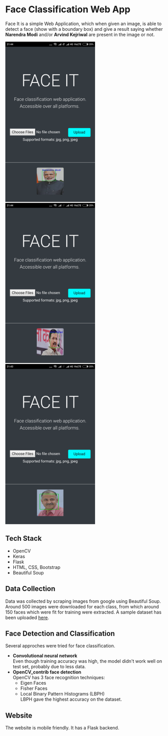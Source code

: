# Face Classification Web App

Face It is a simple Web Application, which when given an image, is able to detect a face (show with a boundary box) and give a result saying whether **Narendra Modi** and/or **Arvind Kejriwal** are present in the image or not. </br>


<img src="https://github.com/SouravSharan/FaceClassificationWebApp/blob/master/demo/Screenshot_2017-12-11-21-44-47-093_com.android.chrome.png" height=500> <img src="https://github.com/SouravSharan/FaceClassificationWebApp/blob/master/demo/Screenshot_2017-12-11-21-44-17-681_com.android.chrome.png" height=500> <img src="https://github.com/SouravSharan/FaceClassificationWebApp/blob/master/demo/Screenshot_2017-12-11-21-43-50-915_com.android.chrome.png" height=500> 

## Tech Stack
  * OpenCV
  * Keras
  * Flask
  * HTML, CSS, Bootstrap
  * Beautiful Soup

## Data Collection
  Data was collected by scraping images from google using Beautiful Soup. Around 500 images were downloaded for each class, from which around 150 faces which were fit for training were extracted. A sample dataset has been uploaded [here](https://github.com/SouravSharan/FaceClassificationWebApp/tree/master/sample_data). 

## Face Detection and Classification
  Several approches were tried for face classification. 
  * **Convolutional neural network** </br>
    Even though training accuracy was high, the model didn't work well on test set, probably due to less data.
  * **OpenCV_contrib face detection** </br>
    OpenCV has 3 face recognition techniques: </br>
      * Eigen Faces
      * Fisher Faces
      * Local Binary Pattern Histograms (LBPH) </br>
    LBPH gave the highest accuracy on the dataset.
     
## Website
  The website is mobile friendly. It has a Flask backend. 
